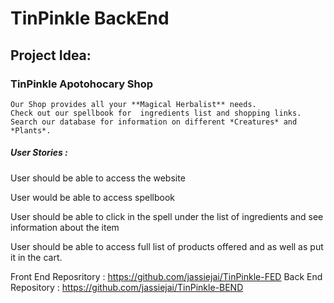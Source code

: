 # TinPinkle BackEnd

## Project Idea: 

###  TinPinkle Apotohocary Shop 
    Our Shop provides all your **Magical Herbalist** needs.
    Check out our spellbook for  ingredients list and shopping links. 
    Search our database for information on different *Creatures* and *Plants*.
    

##### User Stories :

User should be able to access the website

User would be able to access spellbook

User should be able to click in the spell under the list of ingredients and see information about the item 

User should be able to access full list of products offered and as well as put it in the cart. 



Front End Reposritory : https://github.com/jassiejai/TinPinkle-FED
Back End Repository : https://github.com/jassiejai/TinPinkle-BEND
